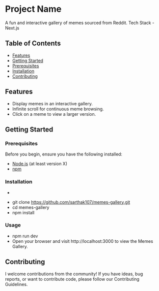# Project Name

A fun and interactive gallery of memes sourced from Reddit.
Tech Stack - Next.js

## Table of Contents

- [Features](#features)
- [Getting Started](#getting-started)
- [Prerequisites](#prerequisites)
- [Installation](#installation)
- [Contributing](#contributing)

## Features

- Display memes in an interactive gallery.
- Infinite scroll for continuous meme browsing.
- Click on a meme to view a larger version.

## Getting Started


### Prerequisites

Before you begin, ensure you have the following installed:

- [Node.js](https://nodejs.org/) (at least version X)
- [npm](https://www.npmjs.com/)

### Installation

- ```bash
- git clone https://github.com/sarthak107/memes-gallery.git
- cd memes-gallery
- npm install

### Usage

- npm run dev
- Open your browser and visit http://localhost:3000 to view the Memes Gallery.

## Contributing

I welcome contributions from the community! If you have ideas, bug reports, or want to contribute code, please follow our Contributing Guidelines.

